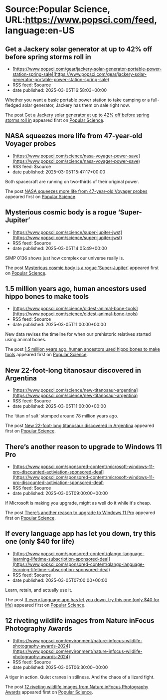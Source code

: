 # Source:Popular Science, URL:https://www.popsci.com/feed, language:en-US

## Get a Jackery solar generator at up to 42% off before spring storms roll in
 - [https://www.popsci.com/gear/jackery-solar-generator-portable-power-station-spring-sale](https://www.popsci.com/gear/jackery-solar-generator-portable-power-station-spring-sale)
 - RSS feed: $source
 - date published: 2025-03-05T16:58:03+00:00

<p>Whether you want a basic portable power station to take camping or a full-fledged solar generator, Jackery has them on sale right now.</p>
<p>The post <a href="https://www.popsci.com/gear/jackery-solar-generator-portable-power-station-spring-sale/">Get a Jackery solar generator at up to 42% off before spring storms roll in</a> appeared first on <a href="https://www.popsci.com">Popular Science</a>.</p>

## NASA squeezes more life from 47-year-old Voyager probes
 - [https://www.popsci.com/science/nasa-voyager-power-save](https://www.popsci.com/science/nasa-voyager-power-save)
 - RSS feed: $source
 - date published: 2025-03-05T15:47:17+00:00

<p>Both spacecraft are running on two-thirds of their original power.</p>
<p>The post <a href="https://www.popsci.com/science/nasa-voyager-power-save/">NASA squeezes more life from 47-year-old Voyager probes</a> appeared first on <a href="https://www.popsci.com">Popular Science</a>.</p>

## Mysterious cosmic body is a rogue ‘Super-Jupiter’
 - [https://www.popsci.com/science/super-jupiter-jwst](https://www.popsci.com/science/super-jupiter-jwst)
 - RSS feed: $source
 - date published: 2025-03-05T14:05:49+00:00

<p>SIMP 0136 shows just how complex our universe really is.</p>
<p>The post <a href="https://www.popsci.com/science/super-jupiter-jwst/">Mysterious cosmic body is a rogue &#8216;Super-Jupiter&#8217;</a> appeared first on <a href="https://www.popsci.com">Popular Science</a>.</p>

## 1.5 million years ago, human ancestors used hippo bones to make tools
 - [https://www.popsci.com/science/oldest-animal-bone-tools](https://www.popsci.com/science/oldest-animal-bone-tools)
 - RSS feed: $source
 - date published: 2025-03-05T11:00:00+00:00

<p>New data revises the timeline for when our prehistoric relatives started using animal bones.</p>
<p>The post <a href="https://www.popsci.com/science/oldest-animal-bone-tools/">1.5 million years ago, human ancestors used hippo bones to make tools</a> appeared first on <a href="https://www.popsci.com">Popular Science</a>.</p>

## New 22-foot-long titanosaur discovered in Argentina
 - [https://www.popsci.com/science/new-titanosaur-argentina](https://www.popsci.com/science/new-titanosaur-argentina)
 - RSS feed: $source
 - date published: 2025-03-05T11:00:00+00:00

<p>The ‘titan of salt’ stomped around 78 million years ago.</p>
<p>The post <a href="https://www.popsci.com/science/new-titanosaur-argentina/">New 22-foot-long titanosaur discovered in Argentina</a> appeared first on <a href="https://www.popsci.com">Popular Science</a>.</p>

## There’s another reason to upgrade to Windows 11 Pro
 - [https://www.popsci.com/sponsored-content/microsoft-windows-11-pro-discounted-activiation-sponsored-deal](https://www.popsci.com/sponsored-content/microsoft-windows-11-pro-discounted-activiation-sponsored-deal)
 - RSS feed: $source
 - date published: 2025-03-05T09:00:00+00:00

<p>If Microsoft is making you upgrade, might as well do it while it's cheap.</p>
<p>The post <a href="https://www.popsci.com/sponsored-content/microsoft-windows-11-pro-discounted-activiation-sponsored-deal/">There&#8217;s another reason to upgrade to Windows 11 Pro</a> appeared first on <a href="https://www.popsci.com">Popular Science</a>.</p>

## If every language app has let you down, try this one (only $40 for life)
 - [https://www.popsci.com/sponsored-content/qlango-language-learning-lifetime-subscription-sponsored-deal](https://www.popsci.com/sponsored-content/qlango-language-learning-lifetime-subscription-sponsored-deal)
 - RSS feed: $source
 - date published: 2025-03-05T07:00:00+00:00

<p>Learn, retain, and actually use it.</p>
<p>The post <a href="https://www.popsci.com/sponsored-content/qlango-language-learning-lifetime-subscription-sponsored-deal/">If every language app has let you down, try this one (only $40 for life)</a> appeared first on <a href="https://www.popsci.com">Popular Science</a>.</p>

## 12 riveting wildlife images from Nature inFocus Photography Awards
 - [https://www.popsci.com/environment/nature-infocus-wildlife-photography-awards-2024](https://www.popsci.com/environment/nature-infocus-wildlife-photography-awards-2024)
 - RSS feed: $source
 - date published: 2025-03-05T06:30:00+00:00

<p>A tiger in action. Quiet cranes in stillness. And the chaos of a lizard fight.</p>
<p>The post <a href="https://www.popsci.com/environment/nature-infocus-wildlife-photography-awards-2024/">12 riveting wildlife images from Nature inFocus Photography Awards</a> appeared first on <a href="https://www.popsci.com">Popular Science</a>.</p>


